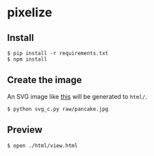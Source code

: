 # pixelize

## Install
```
$ pip install -r requirements.txt
$ npm install
```

## Create the image
An SVG image like [this](https://github.com/daiiz/pixelizer/blob/master/html/pancake.a.svg) will be generated to `html/`.
```
$ python svg_c.py raw/pancake.jpg
```

## Preview
```
$ open ./html/view.html
```
